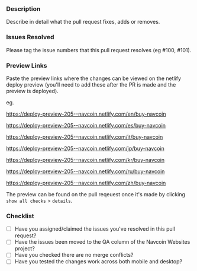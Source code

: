 ### Description

Describe in detail what the pull request fixes, adds or removes.

### Issues Resolved

Please tag the issue numbers that this pull request resolves (eg #100, #101).

### Preview Links

Paste the preview links where the changes can be viewed on the netlify deploy preview (you'll need to add these after the PR is made and the preview is deployed).

eg.

https://deploy-preview-205--navcoin.netlify.com/en/buy-navcoin

https://deploy-preview-205--navcoin.netlify.com/es/buy-navcoin

https://deploy-preview-205--navcoin.netlify.com/it/buy-navcoin

https://deploy-preview-205--navcoin.netlify.com/jp/buy-navcoin

https://deploy-preview-205--navcoin.netlify.com/kr/buy-navcoin

https://deploy-preview-205--navcoin.netlify.com/ru/buy-navcoin

https://deploy-preview-205--navcoin.netlify.com/zh/buy-navcoin

The preview can be found on the pull reqeuest once it's made by clicking `show all checks` > `details`.

### Checklist

- [ ] Have you assigned/claimed the issues you've resolved in this pull request?
- [ ] Have the issues been moved to the QA column of the Navcoin Websites project? 
- [ ] Have you checked there are no merge conflicts?
- [ ] Have you tested the changes work across both mobile and desktop?
